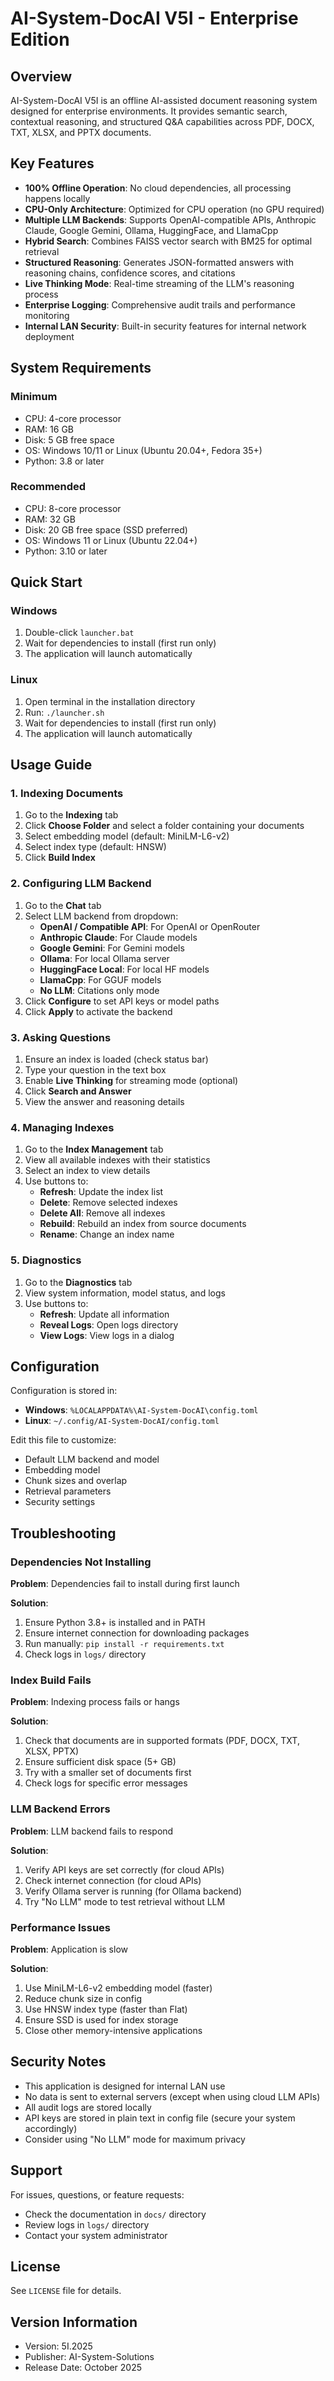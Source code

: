 # AI-System-DocAI V5I - Enterprise Edition

## Overview

AI-System-DocAI V5I is an offline AI-assisted document reasoning system designed for enterprise environments. It provides semantic search, contextual reasoning, and structured Q&A capabilities across PDF, DOCX, TXT, XLSX, and PPTX documents.

## Key Features

- **100% Offline Operation**: No cloud dependencies, all processing happens locally
- **CPU-Only Architecture**: Optimized for CPU operation (no GPU required)
- **Multiple LLM Backends**: Supports OpenAI-compatible APIs, Anthropic Claude, Google Gemini, Ollama, HuggingFace, and LlamaCpp
- **Hybrid Search**: Combines FAISS vector search with BM25 for optimal retrieval
- **Structured Reasoning**: Generates JSON-formatted answers with reasoning chains, confidence scores, and citations
- **Live Thinking Mode**: Real-time streaming of the LLM's reasoning process
- **Enterprise Logging**: Comprehensive audit trails and performance monitoring
- **Internal LAN Security**: Built-in security features for internal network deployment

## System Requirements

### Minimum
- CPU: 4-core processor
- RAM: 16 GB
- Disk: 5 GB free space
- OS: Windows 10/11 or Linux (Ubuntu 20.04+, Fedora 35+)
- Python: 3.8 or later

### Recommended
- CPU: 8-core processor
- RAM: 32 GB
- Disk: 20 GB free space (SSD preferred)
- OS: Windows 11 or Linux (Ubuntu 22.04+)
- Python: 3.10 or later

## Quick Start

### Windows
1. Double-click `launcher.bat`
2. Wait for dependencies to install (first run only)
3. The application will launch automatically

### Linux
1. Open terminal in the installation directory
2. Run: `./launcher.sh`
3. Wait for dependencies to install (first run only)
4. The application will launch automatically

## Usage Guide

### 1. Indexing Documents

1. Go to the **Indexing** tab
2. Click **Choose Folder** and select a folder containing your documents
3. Select embedding model (default: MiniLM-L6-v2)
4. Select index type (default: HNSW)
5. Click **Build Index**

### 2. Configuring LLM Backend

1. Go to the **Chat** tab
2. Select LLM backend from dropdown:
   - **OpenAI / Compatible API**: For OpenAI or OpenRouter
   - **Anthropic Claude**: For Claude models
   - **Google Gemini**: For Gemini models
   - **Ollama**: For local Ollama server
   - **HuggingFace Local**: For local HF models
   - **LlamaCpp**: For GGUF models
   - **No LLM**: Citations only mode
3. Click **Configure** to set API keys or model paths
4. Click **Apply** to activate the backend

### 3. Asking Questions

1. Ensure an index is loaded (check status bar)
2. Type your question in the text box
3. Enable **Live Thinking** for streaming mode (optional)
4. Click **Search and Answer**
5. View the answer and reasoning details

### 4. Managing Indexes

1. Go to the **Index Management** tab
2. View all available indexes with their statistics
3. Select an index to view details
4. Use buttons to:
   - **Refresh**: Update the index list
   - **Delete**: Remove selected indexes
   - **Delete All**: Remove all indexes
   - **Rebuild**: Rebuild an index from source documents
   - **Rename**: Change an index name

### 5. Diagnostics

1. Go to the **Diagnostics** tab
2. View system information, model status, and logs
3. Use buttons to:
   - **Refresh**: Update all information
   - **Reveal Logs**: Open logs directory
   - **View Logs**: View logs in a dialog

## Configuration

Configuration is stored in:
- **Windows**: `%LOCALAPPDATA%\AI-System-DocAI\config.toml`
- **Linux**: `~/.config/AI-System-DocAI/config.toml`

Edit this file to customize:
- Default LLM backend and model
- Embedding model
- Chunk sizes and overlap
- Retrieval parameters
- Security settings

## Troubleshooting

### Dependencies Not Installing

**Problem**: Dependencies fail to install during first launch

**Solution**:
1. Ensure Python 3.8+ is installed and in PATH
2. Ensure internet connection for downloading packages
3. Run manually: `pip install -r requirements.txt`
4. Check logs in `logs/` directory

### Index Build Fails

**Problem**: Indexing process fails or hangs

**Solution**:
1. Check that documents are in supported formats (PDF, DOCX, TXT, XLSX, PPTX)
2. Ensure sufficient disk space (5+ GB)
3. Try with a smaller set of documents first
4. Check logs for specific error messages

### LLM Backend Errors

**Problem**: LLM backend fails to respond

**Solution**:
1. Verify API keys are set correctly (for cloud APIs)
2. Check internet connection (for cloud APIs)
3. Verify Ollama server is running (for Ollama backend)
4. Try "No LLM" mode to test retrieval without LLM

### Performance Issues

**Problem**: Application is slow

**Solution**:
1. Use MiniLM-L6-v2 embedding model (faster)
2. Reduce chunk size in config
3. Use HNSW index type (faster than Flat)
4. Ensure SSD is used for index storage
5. Close other memory-intensive applications

## Security Notes

- This application is designed for internal LAN use
- No data is sent to external servers (except when using cloud LLM APIs)
- All audit logs are stored locally
- API keys are stored in plain text in config file (secure your system accordingly)
- Consider using "No LLM" mode for maximum privacy

## Support

For issues, questions, or feature requests:
- Check the documentation in `docs/` directory
- Review logs in `logs/` directory
- Contact your system administrator

## License

See `LICENSE` file for details.

## Version Information

- Version: 5I.2025
- Publisher: AI-System-Solutions
- Release Date: October 2025

